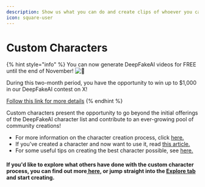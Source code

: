```yaml
---
description: Show us what you can do and create clips of whoever you can dream of!
icon: square-user
---
```


# Custom Characters

{% hint style="info" %}
You can now generate DeepFakeAI videos for FREE until the end of November! <img src="https://abs-0.twimg.com/emoji/v2/svg/1f680.svg" alt="🚀" data-size="line">

During this two-month period, you have the opportunity to win up to $1,000 in our DeepFakeAI contest on X!

[Follow this link for more details](https://x.com/DeepFakeAI\_/status/1837921238901023230)
{% endhint %}

Custom characters present the opportunity to go beyond the initial offerings of the DeepFakeAI character list and contribute to an ever-growing pool of community creations!&#x20;

* For more information on the character creation process, click [here.](creating-custom-characters.md)
* If you've created a character and now want to use it, read [this article.](using-custom-characters.md)
* For some useful tips on creating the best character possible, see [here.](tips-and-tricks.md)

#### If you'd like to explore what others have done with the custom character process, you can find out more[ here](explore.md), or jump straight into the [Explore tab](https://fakeai.io/explore) and start creating.
